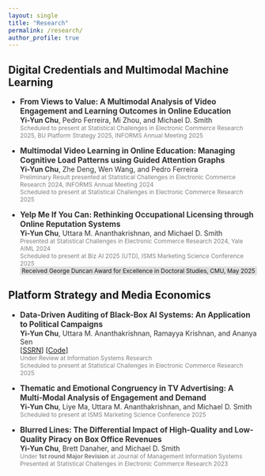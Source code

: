```yaml
---
layout: single
title: "Research"
permalink: /research/
author_profile: true
---
```


## Digital Credentials and Multimodal Machine Learning

- <span style="color:#333333; font-size:1.1em;">**From Views to Value: A Multimodal Analysis of Video Engagement and Learning Outcomes in Online Education** </span> <br/>
  <span style="color:#333333; font-size:1em;">**Yi-Yun Chu**, Pedro Ferreira, Mi Zhou, and Michael D. Smith </span> <br>
  <span style="color:gray; font-size:0.85em;">Scheduled to present at Statistical Challenges in Electronic Commerce Research 2025, BU Platform Strategy 2025, INFORMS Annual Meeting 2025 </span>

- <span style="color:#333333; font-size:1.1em;">**Multimodal Video Learning in Online Education: Managing Cognitive Load Patterns using Guided Attention Graphs**</span> <br/>
  <span style="color:#333333; font-size:1em;">**Yi-Yun Chu**, Zhe Deng, Wen Wang, and Pedro Ferreira</span><br/>
  <span style="color:gray; font-size:0.85em;">Preliminary Result presented at Statistical Challenges in Electronic Commerce Research 2024, INFORMS Annual Meeting 2024 <br>
  Scheduled to present at Statistical Challenges in Electronic Commerce Research 2025</span>

- <span style="color:#333333; font-size:1.1em;">**Yelp Me If You Can: Rethinking Occupational Licensing through Online Reputation Systems** </span><br/>
  <span style="color:#333333; font-size:1em;">**Yi-Yun Chu**, Uttara M. Ananthakrishnan, and Michael D. Smith </span><br/>
  <span style="color:gray; font-size:0.85em;">Presented at Statistical Challenges in Electronic Commerce Research 2024, Yale AIML 2024 <br/>
  Scheduled to present at Biz AI 2025 (UTD), ISMS Marketing Science Conference 2025</span> <br/>
  <span style="font-size:0.85em; background-color:#e0e0e0; padding:0.1em 0.3em;">
    Received George Duncan Award for Excellence in Doctoral Studies, CMU, May 2025
  </span>

## Platform Strategy and Media Economics

- <span style="color:#333333; font-size:1.1em;">**Data-Driven Auditing of Black-Box AI Systems: An Application to Political Campaigns** </span><br/>
  <span style="color:#333333; font-size:1em;">**Yi-Yun Chu**, Uttara M. Ananthakrishnan, Ramayya Krishnan, and Ananya Sen </span> <br/>
  [[SSRN](https://papers.ssrn.com/sol3/papers.cfm?abstract_id=5057627)] [[Code](https://github.com/yiyun-chu/PoliticalMessagingAnalysis)]  <br/>
  <span style="color:gray; font-size:0.85em;">Under Review at Information Systems Research </span><br/>
  <span style="color:gray; font-size:0.85em;">Scheduled to present at Statistical Challenges in Electronic Commerce Research 2025 </span>

- <span style="color:#333333; font-size:1.1em;">**Thematic and Emotional Congruency in TV Advertising: A Multi-Modal Analysis of Engagement and Demand** </span><br/>
  <span style="color:#333333; font-size:1em;">**Yi-Yun Chu**, Liye Ma, Uttara M. Ananthakrishnan, and Michael D. Smith </span><br/>
  <span style="color:gray; font-size:0.85em;">Scheduled to present at ISMS Marketing Science Conference 2025</span>

- <span style="color:#333333; font-size:1.1em;">**Blurred Lines: The Differential Impact of High-Quality and Low-Quality Piracy on Box Office Revenues** </span><br/>
  <span style="color:#333333; font-size:1em;">**Yi-Yun Chu**, Brett Danaher, and Michael D. Smith </span> <br/>
  <span style="color:gray; font-size:0.85em;">Under <strong>1st round Major Revision</strong> at Journal of Management Information Systems <br/>
  Presented at Statistical Challenges in Electronic Commerce Research 2023</span>


